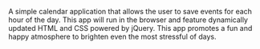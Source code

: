 A simple calendar application that allows the user to save events for each hour of the day. 
This app will run in the browser and feature dynamically updated HTML and CSS powered by jQuery.
This app promotes a fun and happy atmosphere to brighten even the most stressful of days.